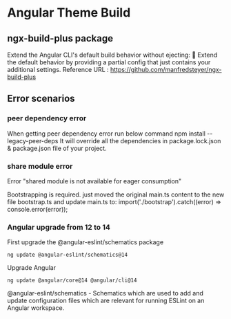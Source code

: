 # Angular Theme Build

## ngx-build-plus package
Extend the Angular CLI's default build behavior without ejecting: 📄 Extend the default behavior by providing a partial config that just contains your additional settings.
Reference URL : https://github.com/manfredsteyer/ngx-build-plus


## Error scenarios
### peer dependency error

When getting peer dependency error run below command
npm install --legacy-peer-deps
It will override all the dependencies in package.lock.json & package.json file of your project.


### share module error

Error "shared module is not available for eager consumption"

Bootstrapping is required.
just moved the original main.ts content to the new file bootstrap.ts and update main.ts to:
import('./bootstrap').catch((error) => console.error(error));

### Angular upgrade from 12 to 14
First upgrade the @angular-eslint/schematics package
```
ng update @angular-eslint/schematics@14
```

Upgrade Angular
```
ng update @angular/core@14 @angular/cli@14
```

@angular-eslint/schematics - Schematics which are used to add and update configuration files which are relevant for running ESLint on an Angular workspace.

